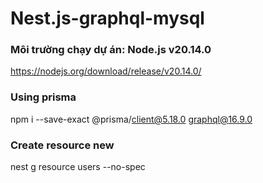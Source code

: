 # Nest.js-graphql-mysql

### Môi trường chạy dự án: Node.js v20.14.0

https://nodejs.org/download/release/v20.14.0/

### Using prisma

npm i --save-exact @prisma/client@5.18.0 graphql@16.9.0

### Create resource new

nest g resource users --no-spec


